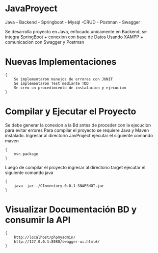 # JavaProyect
Java - Backend - Springboot - Mysql -CRUD - Postman - Swagger


Se desarrolla proyecto en Java, enfocado unicamente en Backend, se integra SpringBoot + conexion con base de Datos Usando XAMPP + comunicacion con Swagger y Postman

# Nuevas Implementaciones
    {
        Se implementaron manejos de errores con JUNIT
        Se implementaron Test mediante TDD
        Se creo un procedimiento de instalacion y ejecucion
    }

# Compilar y Ejecutar el Proyecto
Se debe generar la conexion a la Bd antes de proceder con la ejecucion para evitar errores
Para compilar el proyecto se requiere Java y Maven instalado. Ingresar al directorio JavProject ejecutar el siguiente comando maven

    {
        mvn package
    }

Luego de compilar el proyecto ingresar al directorio target ejecutar el siguiente comando java

    {
        java -jar ./CInventory-0.0.1-SNAPSHOT.jar
    }

# Visualizar Documentación BD y consumir la API

    {
        http://localhost/phpmyadmin/
        http://127.0.0.1:8080/swagger-ui.html#/
    }




